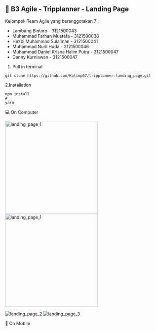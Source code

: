## 🚀 B3 Agile - Tripplanner - Landing Page

Kelompok Team Agile yang beranggotakan 7 :
- Lambang Bintoro - 3121500043
- Muhammad Farhan Mustafa - 3121500038
- Hezbi Muhammad Sulaiman - 3121500041
- Muhammad Nuril Huda - 3121500046
- Muhammad Daniel Krisna Halim Putra - 3121500047
- Danny Kurniawan - 3121500047

>
1. Pull in terminal
```
git clone https://github.com/Halimp07/tripplanner-landing_page.git
```
>
2.Installation
```
npm install
#
yarn
```

💻 On Computer
>
<img width="300" alt="landing_page_1" src="https://user-images.githubusercontent.com/93701344/234745514-949a9c56-dc91-485f-bdc0-d247303f7cce.png">
<img width="300" alt="landing_page_1" src="https://user-images.githubusercontent.com/93701344/234745608-f31aa073-cc74-4d4b-9a01-639827abb6ef.png">

![landing_page_2](https://user-images.githubusercontent.com/93701344/234745608-f31aa073-cc74-4d4b-9a01-639827abb6ef.png)
![landing_page_3](https://user-images.githubusercontent.com/93701344/234745650-41d0659d-35f1-4a9c-97eb-ac8a96d85949.png)

📱 On Mobile
